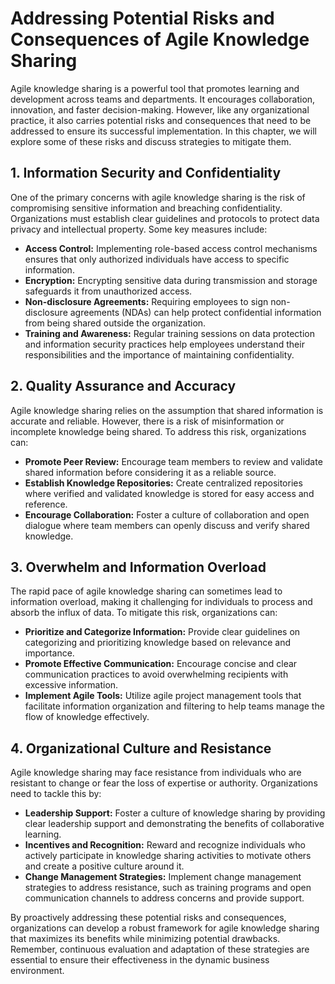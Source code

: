 Addressing Potential Risks and Consequences of Agile Knowledge Sharing
===============================================================================

Agile knowledge sharing is a powerful tool that promotes learning and development across teams and departments. It encourages collaboration, innovation, and faster decision-making. However, like any organizational practice, it also carries potential risks and consequences that need to be addressed to ensure its successful implementation. In this chapter, we will explore some of these risks and discuss strategies to mitigate them.

1\. Information Security and Confidentiality
-------------------------------------------

One of the primary concerns with agile knowledge sharing is the risk of compromising sensitive information and breaching confidentiality. Organizations must establish clear guidelines and protocols to protect data privacy and intellectual property. Some key measures include:

* **Access Control:** Implementing role-based access control mechanisms ensures that only authorized individuals have access to specific information.
* **Encryption:** Encrypting sensitive data during transmission and storage safeguards it from unauthorized access.
* **Non-disclosure Agreements:** Requiring employees to sign non-disclosure agreements (NDAs) can help protect confidential information from being shared outside the organization.
* **Training and Awareness:** Regular training sessions on data protection and information security practices help employees understand their responsibilities and the importance of maintaining confidentiality.

2\. Quality Assurance and Accuracy
---------------------------------

Agile knowledge sharing relies on the assumption that shared information is accurate and reliable. However, there is a risk of misinformation or incomplete knowledge being shared. To address this risk, organizations can:

* **Promote Peer Review:** Encourage team members to review and validate shared information before considering it as a reliable source.
* **Establish Knowledge Repositories:** Create centralized repositories where verified and validated knowledge is stored for easy access and reference.
* **Encourage Collaboration:** Foster a culture of collaboration and open dialogue where team members can openly discuss and verify shared knowledge.

3\. Overwhelm and Information Overload
-------------------------------------

The rapid pace of agile knowledge sharing can sometimes lead to information overload, making it challenging for individuals to process and absorb the influx of data. To mitigate this risk, organizations can:

* **Prioritize and Categorize Information:** Provide clear guidelines on categorizing and prioritizing knowledge based on relevance and importance.
* **Promote Effective Communication:** Encourage concise and clear communication practices to avoid overwhelming recipients with excessive information.
* **Implement Agile Tools:** Utilize agile project management tools that facilitate information organization and filtering to help teams manage the flow of knowledge effectively.

4\. Organizational Culture and Resistance
----------------------------------------

Agile knowledge sharing may face resistance from individuals who are resistant to change or fear the loss of expertise or authority. Organizations need to tackle this by:

* **Leadership Support:** Foster a culture of knowledge sharing by providing clear leadership support and demonstrating the benefits of collaborative learning.
* **Incentives and Recognition:** Reward and recognize individuals who actively participate in knowledge sharing activities to motivate others and create a positive culture around it.
* **Change Management Strategies:** Implement change management strategies to address resistance, such as training programs and open communication channels to address concerns and provide support.

By proactively addressing these potential risks and consequences, organizations can develop a robust framework for agile knowledge sharing that maximizes its benefits while minimizing potential drawbacks. Remember, continuous evaluation and adaptation of these strategies are essential to ensure their effectiveness in the dynamic business environment.

